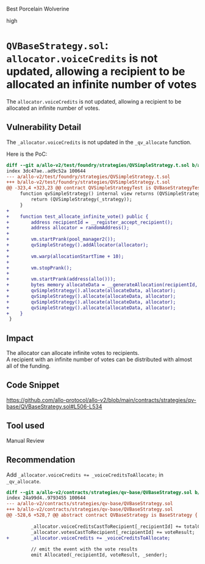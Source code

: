 Best Porcelain Wolverine

high

# `QVBaseStrategy.sol`: `allocator.voiceCredits`  is not updated, allowing a recipient to be allocated an infinite number of votes
The `allocator.voiceCredits` is not updated, allowing a recipient to be allocated an infinite number of votes.

## Vulnerability Detail
The `_allocator.voiceCredits` is not updated in the `_qv_allocate` function.

Here is the PoC:
```diff
diff --git a/allo-v2/test/foundry/strategies/QVSimpleStrategy.t.sol b/allo-v2/test/foundry/strategies/QVSimpleStrategy.t.sol
index 3dc47ae..ad9c52a 100644
--- a/allo-v2/test/foundry/strategies/QVSimpleStrategy.t.sol
+++ b/allo-v2/test/foundry/strategies/QVSimpleStrategy.t.sol
@@ -323,4 +323,23 @@ contract QVSimpleStrategyTest is QVBaseStrategyTest {
     function qvSimpleStrategy() internal view returns (QVSimpleStrategy) {
         return (QVSimpleStrategy(_strategy));
     }
+
+    function test_allocate_infinite_vote() public {
+        address recipientId = __register_accept_recipient();
+        address allocator = randomAddress();
+
+        vm.startPrank(pool_manager2());
+        qvSimpleStrategy().addAllocator(allocator);
+
+        vm.warp(allocationStartTime + 10);
+
+        vm.stopPrank();
+
+        vm.startPrank(address(allo()));
+        bytes memory allocateData = __generateAllocation(recipientId, 100);
+        qvSimpleStrategy().allocate(allocateData, allocator);
+        qvSimpleStrategy().allocate(allocateData, allocator);
+        qvSimpleStrategy().allocate(allocateData, allocator);
+        qvSimpleStrategy().allocate(allocateData, allocator);
+    }
 }
```

## Impact
The allocator can allocate infinite votes to recipients.  
A recipient with an infinite number of votes can be distributed with almost all of the funding.

## Code Snippet
https://github.com/allo-protocol/allo-v2/blob/main/contracts/strategies/qv-base/QVBaseStrategy.sol#L506-L534

## Tool used

Manual Review

## Recommendation
Add `_allocator.voiceCredits += _voiceCreditsToAllocate;` in `_qv_allocate`.
```diff
diff --git a/allo-v2/contracts/strategies/qv-base/QVBaseStrategy.sol b/allo-v2/contracts/strategies/qv-base/QVBaseStrategy.sol
index 24a99d4..9793455 100644
--- a/allo-v2/contracts/strategies/qv-base/QVBaseStrategy.sol
+++ b/allo-v2/contracts/strategies/qv-base/QVBaseStrategy.sol
@@ -528,6 +528,7 @@ abstract contract QVBaseStrategy is BaseStrategy {
 
         _allocator.voiceCreditsCastToRecipient[_recipientId] += totalCredits;
         _allocator.votesCastToRecipient[_recipientId] += voteResult;
+        _allocator.voiceCredits += _voiceCreditsToAllocate;
 
         // emit the event with the vote results
         emit Allocated(_recipientId, voteResult, _sender);
```